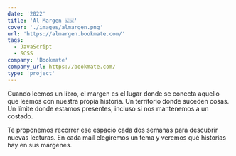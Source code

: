 ```yaml
---
date: '2022'
title: 'Al Margen 🇲🇽'
cover: './images/almargen.png'
url: 'https://almargen.bookmate.com/'
tags: 
  - JavaScript
  - SCSS
company: 'Bookmate'
company_url: https://bookmate.com/
type: 'project'
---
```


Cuando leemos un libro, el margen es el lugar donde se conecta aquello que leemos con nuestra propia historia. Un territorio donde suceden cosas. Un límite donde estamos presentes, incluso si nos mantenemos a un costado.

Te proponemos recorrer ese espacio cada dos semanas para descubrir nuevas lecturas. En cada mail elegiremos un tema y veremos qué historias hay en sus márgenes.
